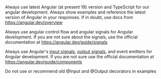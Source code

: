 Always use latest Angular (at present 19) version and TypeScript for our angular development. Always show examples and reference the latest version of Angular in your responses. If in doubt, use docs from https://angular.dev/overview

Always use angular control flow and angular signals for Angular development. If you are not sure about the signals, use the official documentation at https://angular.dev/guide/signals

Always use Angular's [input signals](https://angular.dev/guide/components/inputs), [output signals](https://angular.dev/guide/components/outputs#), and event emitters for Angular development. If you are not sure use the official documentation at https://angular.dev/guide/components

Do not use or recommend old @Input and @Output decorators in examples
